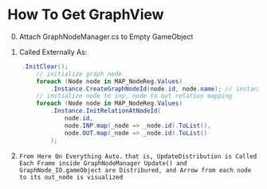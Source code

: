 # How To Get GraphView

0. Attach GraphNodeManager.cs to Empty GameObject

1. Called Externally As: 
```cs
	.InitClear();
		// initialize graph node
		foreach (Node node in MAP_NodeReg.Values)
			.Instance.CreateGraphNodeId(node.id, node.name); // instantiated inside C.PrefabHolder
		// initialize node to inp, node to out relation mapping
		foreach (Node node in MAP_NodeReg.Values)
			.Instance.InitRelationAtNodeId(
				node.id,
				node.INP.map(_node => _node.id).ToList(),
				node.OUT.map(_node => _node.id).ToList()
			);
```
2. `From Here On Everything Auto.`
`
	that is, UpdateDistribution is Called Each Frame inside GraphNodeManager Update() and GraphNode_IO.gameObject are Distribured, and Arrow from each node to its out_node is visualized  
`
